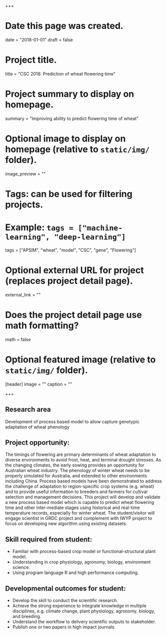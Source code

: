 +++
# Date this page was created.
date = "2018-01-01"
draft = false
# Project title.
title = "CSC 2018: Prediction of wheat flowering time"

# Project summary to display on homepage.
summary = "Improving ability to predict flowering time of wheat"


# Optional image to display on homepage (relative to `static/img/` folder).
image_preview = ""

# Tags: can be used for filtering projects.
# Example: `tags = ["machine-learning", "deep-learning"]`
tags = ["APSIM", "wheat", "model", "CSC", "gene", "Flowering"]

# Optional external URL for project (replaces project detail page).
external_link = ""

# Does the project detail page use math formatting?
math = false

# Optional featured image (relative to `static/img/` folder).
[header]
image = ""
caption = ""

+++


## Research area

Development of process based model to allow capture genotypic adaptation of wheat phenology

## Project opportunity:

The timings of flowering are primary determinants of wheat adaptation to diverse environments to avoid frost, heat, and terminal drought stresses. As the changing climates, the early sowing provides an opportunity for Australian wheat industry. The phenology of winter wheat needs to be properly simulated for Australia, and extended to other environments including China. Process based models have been demonstrated to address the challenge of adaptation to region-specific crop systems (e.g. wheat) and to provide useful information to breeders and farmers for cultivar selection and management decisions. This project will develop and validate a new process based model which is capable to predict wheat flowering time and other inter-mediate stages using historical and real-time temperature records, especially for winter wheat. The student/visitor will engage scientist in GRDC project and complement with IWYP project to focus on developing new algorithm using existing datasets. 

## Skill required from student:

* Familiar with process-based crop model or functional-structural plant model.
* Understanding in crop physiology, agronomy, biology, environment science.
* Using program language R and high performance computing.

## Developmental outcomes for student:

* Develop the skill to conduct the scientific research.
* Achieve the strong experience to integrate knowledge in multiple disciplines, e.g. climate change, plant physiology, agronomy, biology, and breeding.
* Understand the workflow to delivery scientific outputs to stakeholder.
* Publish one or two papers in high impact journals.



